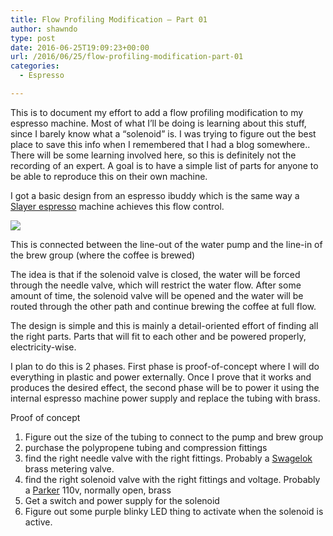 ```yaml
---
title: Flow Profiling Modification – Part 01
author: shawndo
type: post
date: 2016-06-25T19:09:23+00:00
url: /2016/06/25/flow-profiling-modification-part-01
categories:
  - Espresso

---
```

This is to document my effort to add a flow profiling modification to my espresso machine. Most of what I’ll be doing is learning about this stuff, since I barely know what a “solenoid” is. I was trying to figure out the best place to save this info when I remembered that I had a blog somewhere..  
There will be some learning involved here, so this is definitely not the recording of an expert. A goal is to have a simple list of parts for anyone to be able to reproduce this on their own machine.

I got a basic design from an espresso ibuddy which is the same way a [Slayer espresso][1] machine achieves this flow control.

![](/images/2016/06/flow-restrict-drawing.jpg)

This is connected between the line-out of the water pump and the line-in of the brew group (where the coffee is brewed)

The idea is that if the solenoid valve is closed, the water will be forced through the needle valve, which will restrict the water flow. After some amount of time, the solenoid valve will be opened and the water will be routed through the other path and continue brewing the coffee at full flow.

The design is simple and this is mainly a detail-oriented effort of finding all the right parts. Parts that will fit to each other and be powered properly, electricity-wise. 

I plan to do this is 2 phases. First phase is proof-of-concept where I will do everything in plastic and power externally. Once I prove that it works and produces the desired effect, the second phase will be to power it using the internal espresso machine power supply and replace the tubing with brass.

Proof of concept  
1. Figure out the size of the tubing to connect to the pump and brew group  
2. purchase the polypropene tubing and compression fittings  
3. find the right needle valve with the right fittings. Probably a [Swagelok][2] brass metering valve.  
4. find the right solenoid valve with the right fittings and voltage. Probably a [Parker][3] 110v, normally open, brass  
5. Get a switch and power supply for the solenoid  
6. Figure out some purple blinky LED thing to activate when the solenoid is active.

 [1]: https://prima-coffee.com/equipment/slayer/single-group
 [2]: http://www.swagelok.com/en/catalog/Valves/Metering
 [3]: http://ph.parker.com/us/en/solenoid-fluid-control-valves